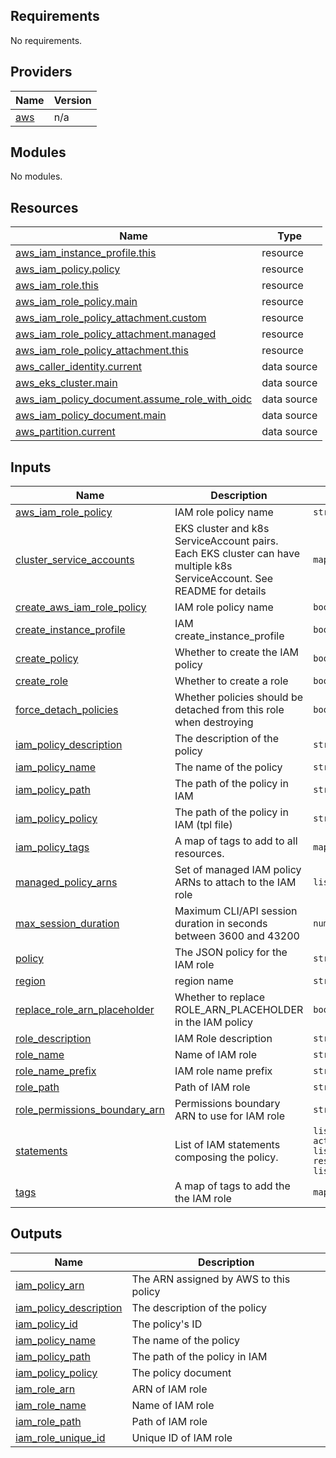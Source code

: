 <!-- BEGIN_TF_DOCS -->
## Requirements

No requirements.

## Providers

| Name | Version |
|------|---------|
| <a name="provider_aws"></a> [aws](#provider\_aws) | n/a |

## Modules

No modules.

## Resources

| Name | Type |
|------|------|
| [aws_iam_instance_profile.this](https://registry.terraform.io/providers/hashicorp/aws/latest/docs/resources/iam_instance_profile) | resource |
| [aws_iam_policy.policy](https://registry.terraform.io/providers/hashicorp/aws/latest/docs/resources/iam_policy) | resource |
| [aws_iam_role.this](https://registry.terraform.io/providers/hashicorp/aws/latest/docs/resources/iam_role) | resource |
| [aws_iam_role_policy.main](https://registry.terraform.io/providers/hashicorp/aws/latest/docs/resources/iam_role_policy) | resource |
| [aws_iam_role_policy_attachment.custom](https://registry.terraform.io/providers/hashicorp/aws/latest/docs/resources/iam_role_policy_attachment) | resource |
| [aws_iam_role_policy_attachment.managed](https://registry.terraform.io/providers/hashicorp/aws/latest/docs/resources/iam_role_policy_attachment) | resource |
| [aws_iam_role_policy_attachment.this](https://registry.terraform.io/providers/hashicorp/aws/latest/docs/resources/iam_role_policy_attachment) | resource |
| [aws_caller_identity.current](https://registry.terraform.io/providers/hashicorp/aws/latest/docs/data-sources/caller_identity) | data source |
| [aws_eks_cluster.main](https://registry.terraform.io/providers/hashicorp/aws/latest/docs/data-sources/eks_cluster) | data source |
| [aws_iam_policy_document.assume_role_with_oidc](https://registry.terraform.io/providers/hashicorp/aws/latest/docs/data-sources/iam_policy_document) | data source |
| [aws_iam_policy_document.main](https://registry.terraform.io/providers/hashicorp/aws/latest/docs/data-sources/iam_policy_document) | data source |
| [aws_partition.current](https://registry.terraform.io/providers/hashicorp/aws/latest/docs/data-sources/partition) | data source |

## Inputs

| Name | Description | Type | Default | Required |
|------|-------------|------|---------|:--------:|
| <a name="input_aws_iam_role_policy"></a> [aws\_iam\_role\_policy](#input\_aws\_iam\_role\_policy) | IAM role policy name | `string` | `""` | no |
| <a name="input_cluster_service_accounts"></a> [cluster\_service\_accounts](#input\_cluster\_service\_accounts) | EKS cluster and k8s ServiceAccount pairs. Each EKS cluster can have multiple k8s ServiceAccount. See README for details | `map(list(string))` | `{}` | no |
| <a name="input_create_aws_iam_role_policy"></a> [create\_aws\_iam\_role\_policy](#input\_create\_aws\_iam\_role\_policy) | IAM role policy name | `bool` | `false` | no |
| <a name="input_create_instance_profile"></a> [create\_instance\_profile](#input\_create\_instance\_profile) | IAM create\_instance\_profile | `bool` | `false` | no |
| <a name="input_create_policy"></a> [create\_policy](#input\_create\_policy) | Whether to create the IAM policy | `bool` | `true` | no |
| <a name="input_create_role"></a> [create\_role](#input\_create\_role) | Whether to create a role | `bool` | `true` | no |
| <a name="input_force_detach_policies"></a> [force\_detach\_policies](#input\_force\_detach\_policies) | Whether policies should be detached from this role when destroying | `bool` | `false` | no |
| <a name="input_iam_policy_description"></a> [iam\_policy\_description](#input\_iam\_policy\_description) | The description of the policy | `string` | `"IAM Policy"` | no |
| <a name="input_iam_policy_name"></a> [iam\_policy\_name](#input\_iam\_policy\_name) | The name of the policy | `string` | `""` | no |
| <a name="input_iam_policy_path"></a> [iam\_policy\_path](#input\_iam\_policy\_path) | The path of the policy in IAM | `string` | `"/"` | no |
| <a name="input_iam_policy_policy"></a> [iam\_policy\_policy](#input\_iam\_policy\_policy) | The path of the policy in IAM (tpl file) | `string` | `""` | no |
| <a name="input_iam_policy_tags"></a> [iam\_policy\_tags](#input\_iam\_policy\_tags) | A map of tags to add to all resources. | `map(string)` | `{}` | no |
| <a name="input_managed_policy_arns"></a> [managed\_policy\_arns](#input\_managed\_policy\_arns) | Set of managed IAM policy ARNs to attach to the IAM role | `list(string)` | `[]` | no |
| <a name="input_max_session_duration"></a> [max\_session\_duration](#input\_max\_session\_duration) | Maximum CLI/API session duration in seconds between 3600 and 43200 | `number` | `43200` | no |
| <a name="input_policy"></a> [policy](#input\_policy) | The JSON policy for the IAM role | `string` | `""` | no |
| <a name="input_region"></a> [region](#input\_region) | region name | `string` | n/a | yes |
| <a name="input_replace_role_arn_placeholder"></a> [replace\_role\_arn\_placeholder](#input\_replace\_role\_arn\_placeholder) | Whether to replace ROLE\_ARN\_PLACEHOLDER in the IAM policy | `bool` | `false` | no |
| <a name="input_role_description"></a> [role\_description](#input\_role\_description) | IAM Role description | `string` | `""` | no |
| <a name="input_role_name"></a> [role\_name](#input\_role\_name) | Name of IAM role | `string` | `null` | no |
| <a name="input_role_name_prefix"></a> [role\_name\_prefix](#input\_role\_name\_prefix) | IAM role name prefix | `string` | `null` | no |
| <a name="input_role_path"></a> [role\_path](#input\_role\_path) | Path of IAM role | `string` | `"/"` | no |
| <a name="input_role_permissions_boundary_arn"></a> [role\_permissions\_boundary\_arn](#input\_role\_permissions\_boundary\_arn) | Permissions boundary ARN to use for IAM role | `string` | `""` | no |
| <a name="input_statements"></a> [statements](#input\_statements) | List of IAM statements composing the policy. | `list(object({ actions = list(string), resources = list(string) }))` | `[]` | no |
| <a name="input_tags"></a> [tags](#input\_tags) | A map of tags to add the the IAM role | `map(any)` | `{}` | no |

## Outputs

| Name | Description |
|------|-------------|
| <a name="output_iam_policy_arn"></a> [iam\_policy\_arn](#output\_iam\_policy\_arn) | The ARN assigned by AWS to this policy |
| <a name="output_iam_policy_description"></a> [iam\_policy\_description](#output\_iam\_policy\_description) | The description of the policy |
| <a name="output_iam_policy_id"></a> [iam\_policy\_id](#output\_iam\_policy\_id) | The policy's ID |
| <a name="output_iam_policy_name"></a> [iam\_policy\_name](#output\_iam\_policy\_name) | The name of the policy |
| <a name="output_iam_policy_path"></a> [iam\_policy\_path](#output\_iam\_policy\_path) | The path of the policy in IAM |
| <a name="output_iam_policy_policy"></a> [iam\_policy\_policy](#output\_iam\_policy\_policy) | The policy document |
| <a name="output_iam_role_arn"></a> [iam\_role\_arn](#output\_iam\_role\_arn) | ARN of IAM role |
| <a name="output_iam_role_name"></a> [iam\_role\_name](#output\_iam\_role\_name) | Name of IAM role |
| <a name="output_iam_role_path"></a> [iam\_role\_path](#output\_iam\_role\_path) | Path of IAM role |
| <a name="output_iam_role_unique_id"></a> [iam\_role\_unique\_id](#output\_iam\_role\_unique\_id) | Unique ID of IAM role |
<!-- END_TF_DOCS -->